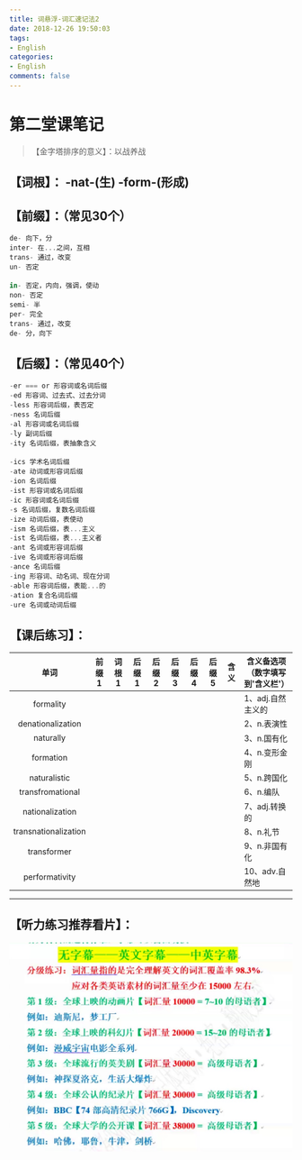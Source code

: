 ```yaml
---
title: 词悬浮-词汇速记法2
date: 2018-12-26 19:50:03
tags:
- English
categories:
- English
comments: false
---
```


# 第二堂课笔记

>【金字塔排序的意义】：以战养战

## 【词根】： -nat-(生)  -form-(形成)

## 【前缀】：（常见30个）

```js
de- 向下，分
inter- 在...之间，互相
trans- 通过，改变
un- 否定

in- 否定，内向，强调，使动
non- 否定
semi- 半
per- 完全
trans- 通过，改变
de- 分，向下
```

## 【后缀】：（常见40个）

```js
-er === or 形容词或名词后缀
-ed 形容词、过去式、过去分词
-less 形容词后缀，表否定
-ness 名词后缀
-al 形容词或名词后缀
-ly 副词后缀
-ity 名词后缀，表抽象含义

-ics 学术名词后缀
-ate 动词或形容词后缀
-ion 名词后缀
-ist 形容词或名词后缀
-ic 形容词或名词后缀
-s 名词后缀，复数名词后缀
-ize 动词后缀，表使动
-ism 名词后缀，表...主义
-ist 名词后缀，表...主义者
-ant 名词或形容词后缀
-ive 名词或形容词后缀
-ance 名词后缀
-ing 形容词、动名词、现在分词
-able 形容词后缀，表能...的
-ation 复合名词后缀
-ure 名词或动词后缀
```

## 【课后练习】：

|         单词         | 前缀1 | 词根1 | 后缀1 | 后缀2 | 后缀3 | 后缀4 | 后缀5 | 含义 | 含义备选项（数字填写到'含义栏'） |
| :------------------: | :---: | :---: | :---: | :---: | :---: | :---: | :---: | :--: | -------------------------------- |
|      formality       |       |       |       |       |       |       |       |      | 1、adj.自然主义的                |
|  denationalization   |       |       |       |       |       |       |       |      | 2、n.表演性                      |
|      naturally       |       |       |       |       |       |       |       |      | 3、n.国有化                      |
|      formation       |       |       |       |       |       |       |       |      | 4、n.变形金刚                    |
|     naturalistic     |       |       |       |       |       |       |       |      | 5、n.跨国化                      |
|   transfromational   |       |       |       |       |       |       |       |      | 6、n.编队                        |
|   nationalization    |       |       |       |       |       |       |       |      | 7、adj.转换的                    |
| transnationalization |       |       |       |       |       |       |       |      | 8、n.礼节                        |
|     transformer      |       |       |       |       |       |       |       |      | 9、n.非国有化                    |
|    performativity    |       |       |       |       |       |       |       |      | 10、adv.自然地                   |

___

## 【听力练习推荐看片】：

![image text](English2/img.jpg)